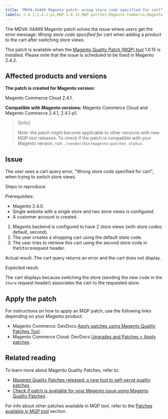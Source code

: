 ```yaml
---
title: "MDVA-34469 Magento patch: wrong store code specified for cart"
labels: 2.4.1,2.4.1-p1,MQP 1.0.15,MQP patches,Magento Commerce,Magento Commerce Cloud,cart,default,headers,store,support tools,views
---
```


The MDVA-34469 Magento patch solves the issue where users get the error message: *Wrong store code specified for cart* when adding a product to the cart after switching store views.

This patch is available when the [Magento Quality Patch (MQP) tool](https://support.magento.com/hc/en-us/articles/360047139492) 1.0.15 is installed. Please note that the issue is scheduled to be fixed in Magento 2.4.2.

## Affected products and versions

 **The patch is created for Magento version:** 

Magento Commerce Cloud 2.4.1.

 **Compatible with Magento versions:** Magento Commerce Cloud and Magento Commerce 2.4.1, 2.4.1-p1.

>![info]
>
>Note: the patch might become applicable to other versions with new MQP tool releases. To check if the patch is compatible with your Magento version, run `./vendor/bin/magento-patches status` .

## Issue

The user sees a cart query error, "Wrong store code specified for cart", when trying to switch store views.

 <span class="wysiwyg-underline">Steps to reproduce:</span> 

 <span class="wysiwyg-underline">Prerequisites:</span> 

* Magento 2.4.0.
* Single website with a single store and two store views is configured.
* A customer account is created.

1. Magento backend is configured to have 2 store views (with store codes: default, second).
1. The user creates a shopping cart using the default store code.
1. The user tries to retrieve this cart using the second store code in the<tt>Store</tt>request header.

 <span class="wysiwyg-underline">Actual result:</span> The cart query returns an error and the cart does not display. <span class="wysiwyg-underline"></span> 

 <span class="wysiwyg-underline">Expected result:</span> 

The cart displays because switching the store (sending the new code in the `Store` request header) associates the cart to the requested store.

## Apply the patch

For instructions on how to apply an MQP patch, use the following links depending on your Magento product:

* Magento Commerce: DevDocs [Apply patches using Magento Quality Patches Tool](https://devdocs.magento.com/guides/v2.4/comp-mgr/patching/mqp.html) .
* Magento Commerce Cloud: DevDocs [Upgrades and Patches > Apply patches](https://devdocs.magento.com/cloud/project/project-patch.html) .

## Related reading

To learn more about Magento Quality Patches, refer to:

* [Magento Quality Patches released: a new tool to self-serve quality patches](https://support.magento.com/hc/en-us/articles/360047139492) .
* [Check if patch is available for your Magento issue using Magento Quality Patches](https://support.magento.com/hc/en-us/articles/360047125252) .

For info about other patches available in MQP tool, refer to the [Patches available in MQP tool](https://support.magento.com/hc/en-us/sections/360010506631-Patches-available-in-MQP-tool-) section.